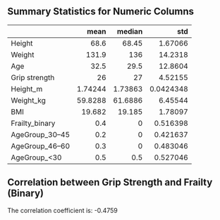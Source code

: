 ## Summary Statistics for Numeric Columns

|                |      mean |    median |        std |
|:---------------|----------:|----------:|-----------:|
| Height         |  68.6     |  68.45    |  1.67066   |
| Weight         | 131.9     | 136       | 14.2318    |
| Age            |  32.5     |  29.5     | 12.8604    |
| Grip strength  |  26       |  27       |  4.52155   |
| Height_m       |   1.74244 |   1.73863 |  0.0424348 |
| Weight_kg      |  59.8288  |  61.6886  |  6.45544   |
| BMI            |  19.682   |  19.185   |  1.78097   |
| Frailty_binary |   0.4     |   0       |  0.516398  |
| AgeGroup_30–45 |   0.2     |   0       |  0.421637  |
| AgeGroup_46–60 |   0.3     |   0       |  0.483046  |
| AgeGroup_<30   |   0.5     |   0.5     |  0.527046  |

## Correlation between Grip Strength and Frailty (Binary)

The correlation coefficient is: -0.4759
